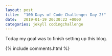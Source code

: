 ```yaml
---
layout: post
title:  "100 Days of Code Challenge: Day 2!"
date:   2019-01-19 20:30:22 +0000
categories: jekyll codingchallenge
---
```


<p>Today my goal was to finish setting up this blog.</p>




{% include comments.html %}
  